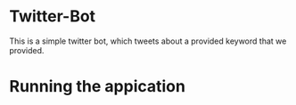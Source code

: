 # Twitter-Bot
This is a simple twitter bot, which tweets about a provided keyword that we provided. 

# Running the appication
